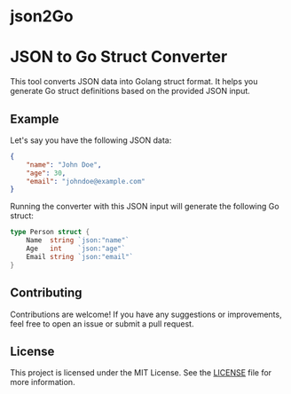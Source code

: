 # json2Go
# JSON to Go Struct Converter

This tool converts JSON data into Golang struct format. It helps you generate Go struct definitions based on the provided JSON input.


## Example

Let's say you have the following JSON data:

```json
{
    "name": "John Doe",
    "age": 30,
    "email": "johndoe@example.com"
}
```

Running the converter with this JSON input will generate the following Go struct:

```go
type Person struct {
    Name  string `json:"name"`
    Age   int    `json:"age"`
    Email string `json:"email"`
}
```

## Contributing

Contributions are welcome! If you have any suggestions or improvements, feel free to open an issue or submit a pull request.

## License

This project is licensed under the MIT License. See the [LICENSE](LICENSE) file for more information.
